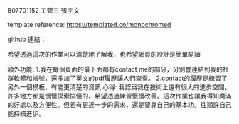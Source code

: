 B07701152 工管三 張宇文

template reference: https://templated.co/monochromed

github 連結：

希望透過這次的作業可以清楚地了解我，也希望網頁的設計是簡單易讀

額外功能:
	1.我在每個頁面的最下面都有contact me的部分，分別會連結到我的社群軟體和帳號，還多加了英文的pdf履歷讓人們查看。
	2.contact的履歷是練習了另外一個模板，有能更清楚的資訊
心得:
我認爲我在技術上還有很大的進步空間，許多地方都是慢慢摸索搞懂的。希望透過練習慢慢改善。這次作業也讓我得知魔滿的好處以及方便性。但若有更近一步的需求，還是要靠自己的基本功。往期許自己能持續進步。


